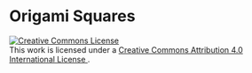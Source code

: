 # Origami Squares

<a rel="license" href="http://creativecommons.org/licenses/by/4.0/">
  <img alt="Creative Commons License" 
    style="border-width:0" 
    src="https://i.creativecommons.org/l/by/4.0/88x31.png" />
</a>
<br />
This work is licensed under a 
<a rel="license" href="http://creativecommons.org/licenses/by/4.0/">
  Creative Commons Attribution 4.0 International License
</a>.

